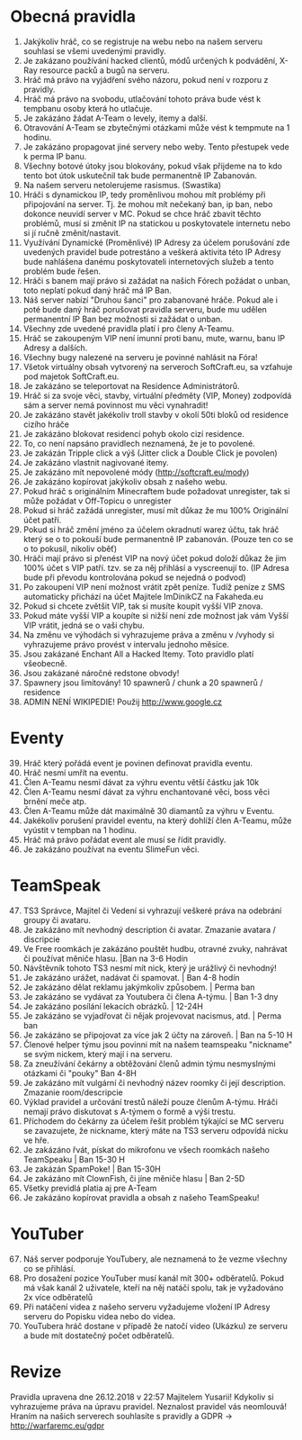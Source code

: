 <!-- TITLE: Pravidla Projektu -->
<!-- SUBTITLE: Pravidla našeho projektu -->

# Obecná pravidla

1. Jakýkoliv hráč, co se registruje na webu nebo na našem serveru souhlasí se všemi uvedenými pravidly.
2. Je zakázano používání hacked clientů, módů určených k podvádění, X-Ray resource packů a bugů na serveru.
3. Hráč má právo na vyjádření svého názoru, pokud není v rozporu z pravidly.
4. Hráč má právo na svobodu, utlačování tohoto práva bude vést k tempbanu osoby která ho utlačuje.
5. Je zakázáno žádat A-Team o levely, itemy a další.
6. Otravování A-Team se zbytečnými otázkami může vést k tempmute na 1 hodinu.
7. Je zakázáno propagovat jiné servery nebo weby. Tento přestupek vede k perma IP banu.
8. Všechny botové útoky jsou blokovány, pokud však přijdeme na to kdo tento bot útok uskutečnil tak bude permanentně IP Zabanován.
9. Na našem serveru netolerujeme rasismus. (Swastika)
10. Hráči s dynamickou IP, tedy proměnlivou mohou mít problémy při připojování na server. Tj. že mohou mít nečekaný ban, ip ban, nebo dokonce neuvidí server v MC. Pokud se chce hráč zbavit těchto problémů, musí si změnit IP na statickou u poskytovatele internetu nebo si jí ručně změnit/nastavit.
11. Využívání Dynamické (Proměnlivé) IP Adresy za účelem porušování zde uvedených pravidel bude potrestáno a veškerá aktivita této IP Adresy bude nahlášena danému poskytovateli internetových služeb a tento problém bude řešen.
12. Hráči s banem mají právo si zažádat na našich Fórech požádat o unban, toto neplatí pokud daný hráč má IP Ban.
13. Náš server nabízí "Druhou šanci" pro zabanované hráče. Pokud ale i poté bude daný hráč porušovat pravidla serveru, bude mu udělen permanentní IP Ban bez možnosti si zažádat o unban.
14. Všechny zde uvedené pravidla platí i pro členy A-Teamu.
15. Hráč se zakoupeným VIP není imunní proti banu, mute, warnu, banu IP Adresy a dalších.
16. Všechny bugy nalezené na serveru je povinné nahlásit na Fóra!
17.  Všetok virtuálny obsah vytvorený na serveroch SoftCraft.eu, sa vzťahuje pod majetok SoftCraft.eu.
18.  Je zakázáno se teleportovat na Residence Administrátorů.
19. Hráč si za svoje věci, stavby, virtuální předměty (VIP, Money) zodpovídá sám a server nemá povinnost mu věci vynahradit!
20. Je zakázáno stavět jakékoliv troll stavby v okolí 50ti bloků od residence cizího hráče
21. Je zakázáno blokovat residencí pohyb okolo cizí residence.
22. To, co není napsáno pravidlech neznamená, že je to povolené.
23. Je zakázán Tripple click a výš (Jitter click a Double Click je povolen)
24. Je zakázáno vlastnit nagivované itemy.
25. Je zakázáno mít nepovolené módy (http://softcraft.eu/mody)
26. Je zakázáno kopírovat jakýkoliv obsah z našeho webu.
27. Pokud hráč s originálním Minecraftem bude požadovat unregister, tak si může požádat v Off-Topicu o unregister
28. Pokud si hráč zažádá unregister, musí mít důkaz že mu 100% Originální účet patří.
29. Pokud si hráč změní jméno za účelem okradnutí warez účtu, tak hráč který se o to pokouší bude permanentně IP zabanován. (Pouze ten co se o to pokusil, nikoliv oběť)
30. Hráči mají právo si přenést VIP na nový účet pokud doloží důkaz že jim 100% účet s VIP patří. tzv. se za něj přihlásí a vyscreenují to. (IP Adresa bude při převodu kontrolována pokud se nejedná o podvod)
31. Po zakoupení VIP není možnost vrátit zpět peníze. Tudíž peníze z SMS automaticky přichází na účet Majitele ImDinikCZ na Fakaheda.eu
32. Pokud si chcete zvětšit VIP, tak si musíte koupit vyšší VIP znova.
33. Pokud máte vyšší VIP a koupíte si nižší není zde možnost jak vám Vyšší VIP vrátit, jedná se o vaši chybu.
34. Na změnu ve výhodách si vyhrazujeme práva a změnu v /vyhody si vyhrazujeme právo provést v intervalu jednoho měsíce.
35. Jsou zakázané Enchant All a Hacked Itemy. Toto pravidlo platí všeobecně.
36. Jsou zakázané náročné redstone obvody!
37. Spawnery jsou limitovány! 10 spawnerů / chunk a 20 spawnerů / residence
38. ADMIN NENÍ WIKIPEDIE! Použij http://www.google.cz

# Eventy

39. Hráč který pořádá event je povinen definovat pravidla eventu.
40. Hráč nesmí umřít na eventu.
41. Člen A-Teamu nesmí dávat za výhru eventu větší částku jak 10k
42. Člen A-Teamu nesmí dávat za výhru enchantované věci, boss věci brnění meče atp.
43. Člen A-Teamu může dát maximálně 30 diamantů za výhru v Eventu.
44. Jakékoliv porušení pravidel eventu, na který dohlíží člen A-Teamu, může vyústit v tempban na 1 hodinu.
45. Hráč má právo pořádat event ale musí se řídit pravidly.
46. Je zakázáno používat na eventu SlimeFun věci.

# TeamSpeak

47. TS3 Správce, Majitel či Vedení si vyhrazují veškeré práva na odebrání groupy či avataru.
48. Je zakázáno mít nevhodný description či avatar.  Zmazanie avatara / discripcie
49. Ve Free roomkách je zakázáno pouštět hudbu, otravné zvuky, nahrávat či používat měniče hlasu. |Ban na 3-6 Hodín
50. Návštěvník tohoto TS3 nesmí mít nick, který je urážlivý či nevhodný!
51. Je zakázáno urážet, nadávat či spamovat. | Ban 4-8 hodín
52. Je zakázáno dělat reklamu jakýmkoliv způsobem. | Perma ban
53. Je zakázáno se vydávat za Youtubera či člena A-týmu. | Ban 1-3 dny
54. Je zakázáno posílání lekacích obrázků. | 12-24H
55. Je zakázáno se vyjadřovat či nějak projevovat nacismus, atd. | Perma ban
56. Je zakázáno se připojovat za více jak 2 účty na zároveň. | Ban na 5-10 H
57. Členové helper týmu jsou povinni mít na našem teamspeaku "nickname" se svým nickem, který mají i na serveru.
58. Za zneužívání čekárny a obtěžování členů admin týmu nesmyslnými otázkami či "pouky" Ban 4-8H
59. Je zakázáno mít vulgární či nevhodný název roomky či její description. Zmazanie room/descripcie
60. Výklad pravidel a určování trestů náleží pouze členům A-týmu. Hráči nemají právo diskutovat s A-týmem o formě a výši trestu.
61. Příchodem do čekárny za účelem řešit problém týkající se MC serveru se zavazujete, že nickname, který máte na TS3 serveru odpovídá nicku ve hře.
62. Je zakázáno řvát, pískat do mikrofonu ve všech roomkách našeho TeamSpeaku | Ban 15-30 H
63. Je zakázán SpamPoke! | Ban 15-30H
64. Je zakázáno mít ClownFish, či jíne měniče hlasu | Ban 2-5D
65. Všetky previdlá platia aj pre A-Team
66. Je zakázáno kopírovat pravidla a obsah z našeho TeamSpeaku!

# YouTuber

67. Náš server podporuje YouTubery, ale neznamená to že vezme všechny co se přihlásí. 
68. Pro dosažení pozice YouTuber musí kanál mít 300+ odběratelů. Pokud má však kanál 2 uživatele, kteří na něj natáčí spolu, tak je vyžadováno 2x více odběratelů
69. Při natáčení videa z našeho serveru vyžadujeme vložení IP Adresy serveru do Popisku videa nebo do videa.
70. YouTubera hráč dostane v případě že natočí video (Ukázku) ze serveru a bude mít dostatečný počet odběratelů.

# Revize

Pravidla upravena dne 26.12.2018 v 22:57 Majitelem Yusarii!
Kdykoliv si vyhrazujeme práva na úpravu pravidel.
Neznalost pravidel vás neomlouvá!
Hraním na našich serverech souhlasíte s pravidly a GDPR -> http://warfaremc.eu/gdpr